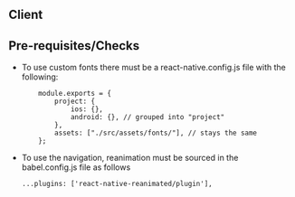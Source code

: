 ## Client

## Pre-requisites/Checks

- To use custom fonts there must be a react-native.config.js file with the following:

    ``` 
        module.exports = {
            project: {
                ios: {},
                android: {}, // grouped into "project"
            },
            assets: ["./src/assets/fonts/"], // stays the same
        };

    ```

- To use the navigation, reanimation must be sourced in the babel.config.js file as follows

    ```
    ...plugins: ['react-native-reanimated/plugin'],
    ```
